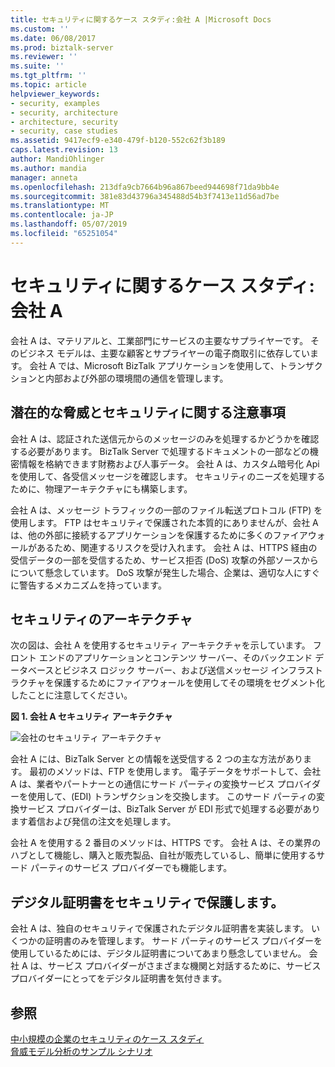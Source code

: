 ```yaml
---
title: セキュリティに関するケース スタディ:会社 A |Microsoft Docs
ms.custom: ''
ms.date: 06/08/2017
ms.prod: biztalk-server
ms.reviewer: ''
ms.suite: ''
ms.tgt_pltfrm: ''
ms.topic: article
helpviewer_keywords:
- security, examples
- security, architecture
- architecture, security
- security, case studies
ms.assetid: 9417ecf9-e340-479f-b120-552c62f3b189
caps.latest.revision: 13
author: MandiOhlinger
ms.author: mandia
manager: anneta
ms.openlocfilehash: 213dfa9cb7664b96a867beed944698f71da9bb4e
ms.sourcegitcommit: 381e83d43796a345488d54b3f7413e11d56ad7be
ms.translationtype: MT
ms.contentlocale: ja-JP
ms.lasthandoff: 05/07/2019
ms.locfileid: "65251054"
---
```

# <a name="security-case-studies-company-a"></a>セキュリティに関するケース スタディ:会社 A
会社 A は、マテリアルと、工業部門にサービスの主要なサプライヤーです。 そのビジネス モデルは、主要な顧客とサプライヤーの電子商取引に依存しています。 会社 A では、Microsoft BizTalk アプリケーションを使用して、トランザクションと内部および外部の環境間の通信を管理します。  
  
## <a name="potential-threats-and-security-concerns"></a>潜在的な脅威とセキュリティに関する注意事項  
 会社 A は、認証された送信元からのメッセージのみを処理するかどうかを確認する必要があります。 BizTalk Server で処理するドキュメントの一部などの機密情報を格納できます財務および人事データ。 会社 A は、カスタム暗号化 Api を使用して、各受信メッセージを確認します。 セキュリティのニーズを処理するために、物理アーキテクチャにも構築します。  
  
 会社 A は、メッセージ トラフィックの一部のファイル転送プロトコル (FTP) を使用します。 FTP はセキュリティで保護された本質的にありませんが、会社 A は、他の外部に接続するアプリケーションを保護するために多くのファイアウォールがあるため、関連するリスクを受け入れます。 会社 A は、HTTPS 経由の受信データの一部を受信するため、サービス拒否 (DoS) 攻撃の外部ソースからについて懸念しています。 DoS 攻撃が発生した場合、企業は、適切な人にすぐに警告するメカニズムを持っています。  
  
## <a name="security-architecture"></a>セキュリティのアーキテクチャ  
 次の図は、会社 A を使用するセキュリティ アーキテクチャを示しています。 フロント エンドのアプリケーションとコンテンツ サーバー、そのバックエンド データベースとビジネス ロジック サーバー、および送信メッセージ インフラストラクチャを保護するためにファイアウォールを使用してその環境をセグメント化したことに注意してください。  
  
 **図 1. 会社 A セキュリティ アーキテクチャ**  
  
 ![会社のセキュリティ アーキテクチャ](../core/media/airproductsbiztalkinfrastructure.gif "AirProductsBizTalkInfrastructure")  
  
 会社 A には、BizTalk Server との情報を送受信する 2 つの主な方法があります。 最初のメソッドは、FTP を使用します。 電子データをサポートして、会社 A は、業者やパートナーとの通信にサード パーティの変換サービス プロバイダーを使用して、(EDI) トランザクションを交換します。 このサード パーティの変換サービス プロバイダーは、BizTalk Server が EDI 形式で処理する必要があります着信および発信の注文を処理します。  
  
 会社 A を使用する 2 番目のメソッドは、HTTPS です。 会社 A は、その業界のハブとして機能し、購入と販売製品、自社が販売しているし、簡単に使用するサード パーティのサービス プロバイダーでも機能します。  
  
## <a name="secure-digital-certificates"></a>デジタル証明書をセキュリティで保護します。  
 会社 A は、独自のセキュリティで保護されたデジタル証明書を実装します。 いくつかの証明書のみを管理します。 サード パーティのサービス プロバイダーを使用しているためには、デジタル証明書についてあまり懸念していません。 会社 A は、サービス プロバイダーがさまざまな機関と対話するために、サービス プロバイダーにとってをデジタル証明書を気付きます。  
  
## <a name="see-also"></a>参照  
 [中小規模の企業のセキュリティのケース スタディ](../core/security-case-studies-for-small-to-medium-sized-companies.md)    
 [脅威モデル分析のサンプル シナリオ](../core/sample-scenarios-for-threat-model-analysis.md)